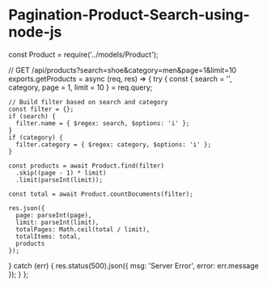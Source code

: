 # Pagination-Product-Search-using-node-js
const Product = require('../models/Product');

// GET /api/products?search=shoe&category=men&page=1&limit=10
exports.getProducts = async (req, res) => {
  try {
    const { search = '', category, page = 1, limit = 10 } = req.query;

    // Build filter based on search and category
    const filter = {};
    if (search) {
      filter.name = { $regex: search, $options: 'i' };
    }
    if (category) {
      filter.category = { $regex: category, $options: 'i' };
    }

    const products = await Product.find(filter)
      .skip((page - 1) * limit)
      .limit(parseInt(limit));

    const total = await Product.countDocuments(filter);

    res.json({
      page: parseInt(page),
      limit: parseInt(limit),
      totalPages: Math.ceil(total / limit),
      totalItems: total,
      products
    });
  } catch (err) {
    res.status(500).json({ msg: 'Server Error', error: err.message });
  }
};
